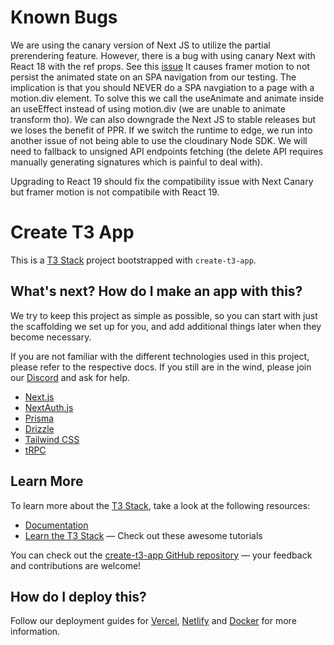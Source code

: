 
# Known Bugs

We are using the canary version of Next JS to utilize the partial prerendering feature.
However, there is a bug with using canary Next with React 18 with the ref props. See this [issue](https://github.com/radix-ui/primitives/issues/2769)
It causes framer motion to not persist the animated state on an SPA navigation from our testing. The implication is that you should NEVER do a SPA navgiation to a page with a motion.div element. To solve this we call the useAnimate and animate inside an useEffect instead of using motion.div (we are unable to animate transform tho). We can also downgrade the Next JS to stable releases but we loses the benefit of PPR. If we switch the runtime to edge, we run into another issue of not being able to use the cloudinary Node SDK. We will need to fallback to unsigned API endpoints fetching (the delete API requires manually generating signatures which is painful to deal with).

Upgrading to React 19 should fix the compatibility issue with Next Canary but framer motion is not compatibile with React 19.

# Create T3 App

This is a [T3 Stack](https://create.t3.gg/) project bootstrapped with `create-t3-app`.

## What's next? How do I make an app with this?

We try to keep this project as simple as possible, so you can start with just the scaffolding we set up for you, and add additional things later when they become necessary.

If you are not familiar with the different technologies used in this project, please refer to the respective docs. If you still are in the wind, please join our [Discord](https://t3.gg/discord) and ask for help.

- [Next.js](https://nextjs.org)
- [NextAuth.js](https://next-auth.js.org)
- [Prisma](https://prisma.io)
- [Drizzle](https://orm.drizzle.team)
- [Tailwind CSS](https://tailwindcss.com)
- [tRPC](https://trpc.io)

## Learn More

To learn more about the [T3 Stack](https://create.t3.gg/), take a look at the following resources:

- [Documentation](https://create.t3.gg/)
- [Learn the T3 Stack](https://create.t3.gg/en/faq#what-learning-resources-are-currently-available) — Check out these awesome tutorials

You can check out the [create-t3-app GitHub repository](https://github.com/t3-oss/create-t3-app) — your feedback and contributions are welcome!

## How do I deploy this?

Follow our deployment guides for [Vercel](https://create.t3.gg/en/deployment/vercel), [Netlify](https://create.t3.gg/en/deployment/netlify) and [Docker](https://create.t3.gg/en/deployment/docker) for more information.
